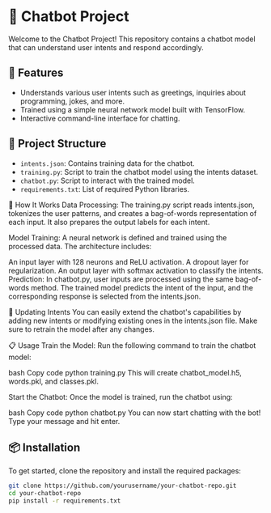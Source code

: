 # 🤖 Chatbot Project

Welcome to the Chatbot Project! This repository contains a chatbot model that can understand user intents and respond accordingly.

## 🚀 Features
- Understands various user intents such as greetings, inquiries about programming, jokes, and more.
- Trained using a simple neural network model built with TensorFlow.
- Interactive command-line interface for chatting.

## 📁 Project Structure
- `intents.json`: Contains training data for the chatbot.
- `training.py`: Script to train the chatbot model using the intents dataset.
- `chatbot.py`: Script to interact with the trained model.
- `requirements.txt`: List of required Python libraries.


📖 How It Works
Data Processing: The training.py script reads intents.json, tokenizes the user patterns, and creates a bag-of-words representation of each input. It also prepares the output labels for each intent.

Model Training: A neural network is defined and trained using the processed data. The architecture includes:

An input layer with 128 neurons and ReLU activation.
A dropout layer for regularization.
An output layer with softmax activation to classify the intents.
Prediction: In chatbot.py, user inputs are processed using the same bag-of-words method. The trained model predicts the intent of the input, and the corresponding response is selected from the intents.json.

🔄 Updating Intents
You can easily extend the chatbot's capabilities by adding new intents or modifying existing ones in the intents.json file. Make sure to retrain the model after any changes.

📋 Usage
Train the Model: Run the following command to train the chatbot model:

bash
Copy code
python training.py
This will create chatbot_model.h5, words.pkl, and classes.pkl.

Start the Chatbot: Once the model is trained, run the chatbot using:

bash
Copy code
python chatbot.py
You can now start chatting with the bot! Type your message and hit enter.


## 📦 Installation

To get started, clone the repository and install the required packages:

```bash
git clone https://github.com/yourusername/your-chatbot-repo.git
cd your-chatbot-repo
pip install -r requirements.txt

